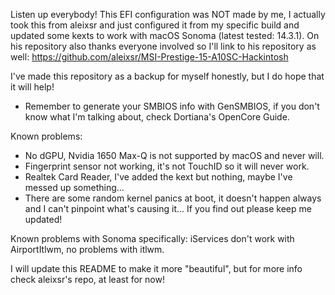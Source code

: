 Listen up everybody!
This EFI configuration was NOT made by me, I actually took this from aleixsr and just configured it from my specific build and updated some kexts to work with macOS Sonoma (latest tested: 14.3.1).
On his repository also thanks everyone involved so I'll link to his repository as well:
https://github.com/aleixsr/MSI-Prestige-15-A10SC-Hackintosh

I've made this repository as a backup for myself honestly, but I do hope that it will help!

 - Remember to generate your SMBIOS info with GenSMBIOS, if you don't know what I'm talking about, check Dortiana's OpenCore Guide.

Known problems:
- No dGPU, Nvidia 1650 Max-Q is not supported by macOS and never will.
- Fingerprint sensor not working, it's not TouchID so it will never work.
- Realtek Card Reader, I've added the kext but nothing, maybe I've messed up something...
- There are some random kernel panics at boot, it doesn't happen always and I can't pinpoint what's causing it... If you find out please keep me updated!

Known problems with Sonoma specifically: iServices don't work with AirportItlwm, no problems with itlwm. 

I will update this README to make it more "beautiful", but for more info check aleixsr's repo, at least for now!
